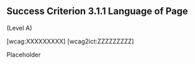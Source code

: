 ## Success Criterion 3.1.1 Language of Page

(Level A)

[wcag:XXXXXXXXX]
[wcag2ict:ZZZZZZZZZ]

Placeholder
